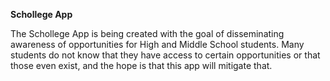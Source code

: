 **Schollege App**

The Schollege App is being created with the goal of disseminating awareness of opportunities for High and Middle School students. Many students do not know that they have access to certain opportunities or that those even exist, and the hope is that this app will mitigate that. 
